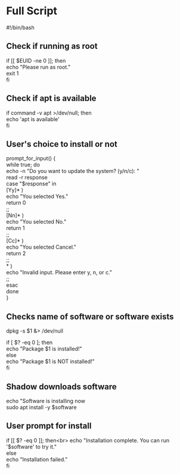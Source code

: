 # Full Script

#!/bin/bash

## Check if running as root
if [[ $EUID -ne 0 ]]; then<br>
  echo "Please run as root."<br>
  exit 1<br>
fi<br>

## Check if apt is available
if command -v apt >/dev/null; then<br>
    echo 'apt is available'<br>
fi<br>

## User's choice to install or not
prompt_for_input() {<br>
    while true; do<br>
        echo -n "Do you want to update the system? (y/n/c): "<br>
        read -r response<br>
        case "$response" in<br>
            [Yy]* )<br>
                echo "You selected Yes."<br>
                return 0<br>
                ;;<br>
            [Nn]* )<br>
                echo "You selected No."<br>
                return 1<br>
                ;;<br>
            [Cc]* )<br>
                echo "You selected Cancel."<br>
                return 2<br>
                ;;<br>
            * )<br>
                echo "Invalid input. Please enter y, n, or c."<br>
                ;;<br>
        esac<br>
    done<br>
}<br>

## Checks name of software or software exists
dpkg -s $1 &> /dev/null<br>

if [ $? -eq 0 ]; then<br>
    echo "Package $1 is installed!"<br>
else<br>
    echo "Package $1 is NOT installed!"<br>
fi<br>

## Shadow downloads software
echo "Software is installing now<br>
sudo apt install -y $software<br>

## User prompt for install
if [[ $? -eq 0 ]]; then<br>
  echo "Installation complete. You can run '$software' to try it."<br>
else<br>
  echo "Installation failed."<br>
fi<br>
